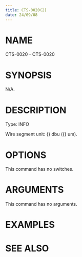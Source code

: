 ```yaml
---
title: CTS-0020(2)
date: 24/09/08
---
```


# NAME

CTS-0020 - CTS-0020

# SYNOPSIS

N/A.

# DESCRIPTION

Type: INFO

Wire segment unit: {} dbu ({} um).

# OPTIONS

This command has no switches.

# ARGUMENTS

This command has no arguments.

# EXAMPLES

# SEE ALSO
